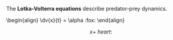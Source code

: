 The **Lotka-Volterra equations** describe predator-prey dynamics.

\begin{align}
\dv{x}{t} = \alpha :fox:
\end{align}

$$
x+ \:heart:
$$
